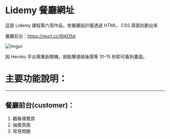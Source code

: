 # Lidemy 餐廳網址
這是 Lidemy 課程第六周作品，依餐廳設計圖透過 HTML、CSS 頁面刻劃出來

餐廳前台：https://reurl.cc/6lAD5d

![Imgur](https://i.imgur.com/LDT40W5.png)

因 Heroku 平台需重新開機，故點擊連結後需等 10-15 秒即可看到畫面。

# 主要功能說明：
---
## 餐廳前台(customer)：
1. 觀看導覽頁
2. 抽獎頁面
3. 常見問題


